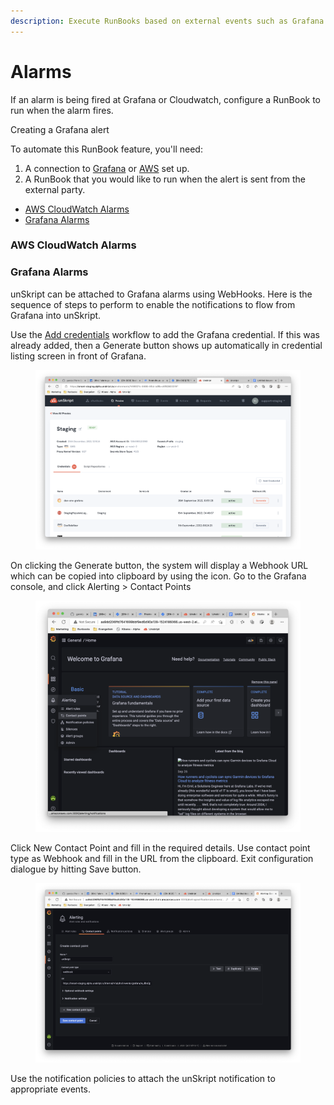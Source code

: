 ```yaml
---
description: Execute RunBooks based on external events such as Grafana or CloudWatch alarms
---
```


# Alarms

If an alarm is being fired at Grafana or Cloudwatch, configure a RunBook to run when the alarm fires.&#x20;

Creating a Grafana alert



To automate this RunBook feature, you'll need:

1. A connection to [Grafana](../../../connnecting/connectors/grafana/) or [AWS](../../../connnecting/connectors/aws/) set up.
2. A RunBook that you would like to run when the alert is sent from the external party.



* [AWS CloudWatch Alarms](./#aws-cloudwatch-alarms)
* [Grafana Alarms](./#grafana-alarms-webhook)





### AWS CloudWatch Alarms



### Grafana Alarms

unSkript can be attached to Grafana alarms using WebHooks. Here is the sequence of steps to perform to enable the notifications to flow from Grafana into unSkript.



Use the [Add credentials](../../../guides/getting-started/add-credentials-to-connect-your-resources.md) workflow to add the Grafana credential. If this was already added, then a Generate button shows up automatically in credential listing screen in front of Grafana.



<figure><img src="../../../.gitbook/assets/Screen Shot 2022-09-26 at 1.56.40 PM.png" alt=""><figcaption></figcaption></figure>

On clicking the Generate button, the system will display a Webhook URL which can be copied into clipboard by using the icon. Go to the Grafana console, and click Alerting > Contact Points

<figure><img src="../../../.gitbook/assets/Screen Shot 2022-09-26 at 2.13.41 PM.png" alt=""><figcaption></figcaption></figure>

Click New Contact Point and fill in the required details. Use contact point type as Webhook and fill in the URL from the clipboard. Exit configuration dialogue by hitting Save button.

<figure><img src="../../../.gitbook/assets/Screen Shot 2022-09-26 at 1.59.38 PM.png" alt=""><figcaption></figcaption></figure>

Use the notification policies to attach the unSkript notification to appropriate events.


